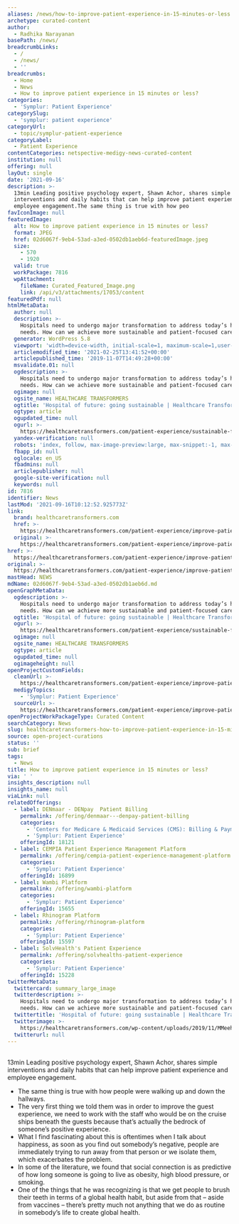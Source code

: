 ```yaml
---
aliases: /news/how-to-improve-patient-experience-in-15-minutes-or-less
archetype: curated-content
author:
  - Radhika Narayanan
basePath: /news/
breadcrumbLinks:
  - /
  - /news/
  - ''
breadcrumbs:
  - Home
  - News
  - How to improve patient experience in 15 minutes or less?
categories:
  - 'Symplur: Patient Experience'
categorySlug:
  - 'symplur: patient experience'
categoryUrl:
  - topic/symplur-patient-experience
categoryLabel:
  - Patient Experience
contentCategories: netspective-medigy-news-curated-content
institution: null
offering: null
layOut: single
date: '2021-09-16'
description: >-
  13min Leading positive psychology expert, Shawn Achor, shares simple
  interventions and daily habits that can help improve patient experience and
  employee engagement.The same thing is true with how peo
favIconImage: null
featuredImage:
  alt: How to improve patient experience in 15 minutes or less?
  format: JPEG
  href: 02d6067f-9eb4-53ad-a3ed-0502db1aeb6d-featuredImage.jpeg
  size:
    - 570
    - 1920
  valid: true
  workPackage: 7816
  wpAttachment:
    fileName: Curated_Featured_Image.png
    link: /api/v3/attachments/17053/content
featuredPdf: null
htmlMetaData:
  author: null
  description: >-
    Hospitals need to undergo major transformation to address today’s healthcare
    needs. How can we achieve more sustainable and patient-focused care?
  generator: WordPress 5.8
  viewport: 'width=device-width, initial-scale=1, maximum-scale=1,user-scalable=0'
  articlemodified_time: '2021-02-25T13:41:52+00:00'
  articlepublished_time: '2019-11-07T14:49:28+00:00'
  msvalidate.01: null
  ogdescription: >-
    Hospitals need to undergo major transformation to address today’s healthcare
    needs. How can we achieve more sustainable and patient-focused care?
  ogimage: null
  ogsite_name: HEALTHCARE TRANSFORMERS
  ogtitle: 'Hospital of future: going sustainable | Healthcare Transformers'
  ogtype: article
  ogupdated_time: null
  ogurl: >-
    https://healthcaretransformers.com/patient-experience/sustainable-future-hospitals/
  yandex-verification: null
  robots: 'index, follow, max-image-preview:large, max-snippet:-1, max-video-preview:-1'
  fbapp_id: null
  oglocale: en_US
  fbadmins: null
  articlepublisher: null
  google-site-verification: null
  keywords: null
id: 7816
identifier: News
lastMod: '2021-09-16T10:12:52.925773Z'
link:
  brand: healthcaretransformers.com
  href: >-
    https://healthcaretransformers.com/patient-experience/improve-patient-experience/
  original: >-
    https://healthcaretransformers.com/patient-experience/improve-patient-experience/
href: >-
  https://healthcaretransformers.com/patient-experience/improve-patient-experience/
original: >-
  https://healthcaretransformers.com/patient-experience/improve-patient-experience/
mastHead: NEWS
mdName: 02d6067f-9eb4-53ad-a3ed-0502db1aeb6d.md
openGraphMetaData:
  ogdescription: >-
    Hospitals need to undergo major transformation to address today’s healthcare
    needs. How can we achieve more sustainable and patient-focused care?
  ogtitle: 'Hospital of future: going sustainable | Healthcare Transformers'
  ogurl: >-
    https://healthcaretransformers.com/patient-experience/sustainable-future-hospitals/
  ogimage: null
  ogsite_name: HEALTHCARE TRANSFORMERS
  ogtype: article
  ogupdated_time: null
  ogimageheight: null
openProjectCustomFields:
  cleanUrl: >-
    https://healthcaretransformers.com/patient-experience/improve-patient-experience/
  medigyTopics:
    - 'Symplur: Patient Experience'
  sourceUrl: >-
    https://healthcaretransformers.com/patient-experience/improve-patient-experience/
openProjectWorkPackageType: Curated Content
searchCategory: News
slug: healthcaretransformers-how-to-improve-patient-experience-in-15-minutes-or-less
source: open-project-curations
status: ''
sub: brief
tags:
  - News
title: How to improve patient experience in 15 minutes or less?
via: ' '
insights_description: null
insights_name: null
viaLink: null
relatedOfferings:
  - label: DENmaar - DENpay  Patient Billing
    permalink: /offering/denmaar---denpay-patient-billing
    categories:
      - 'Centers for Medicare & Medicaid Services (CMS): Billing & Payments'
      - 'Symplur: Patient Experience'
    offeringId: 18121
  - label: CEMPIA Patient Experience Management Platform
    permalink: /offering/cempia-patient-experience-management-platform
    categories:
      - 'Symplur: Patient Experience'
    offeringId: 16899
  - label: Wambi Platform
    permalink: /offering/wambi-platform
    categories:
      - 'Symplur: Patient Experience'
    offeringId: 15655
  - label: Rhinogram Platform
    permalink: /offering/rhinogram-platform
    categories:
      - 'Symplur: Patient Experience'
    offeringId: 15597
  - label: SolvHealth's Patient Experience
    permalink: /offering/solvhealths-patient-experience
    categories:
      - 'Symplur: Patient Experience'
    offeringId: 15228
twitterMetaData:
  twittercard: summary_large_image
  twitterdescription: >-
    Hospitals need to undergo major transformation to address today’s healthcare
    needs. How can we achieve more sustainable and patient-focused care?
  twittertitle: 'Hospital of future: going sustainable | Healthcare Transformers'
  twitterimage: >-
    https://healthcaretransformers.com/wp-content/uploads/2019/11/MMeehen_2_content1.png
  twitterurl: null
---
```

<p><br>13min Leading positive psychology expert, Shawn Achor, shares simple interventions and daily habits that can help improve patient experience and employee engagement.</p><ul><li>The same thing is true with how people were walking up and down the hallways.</li><li>The very first thing we told them was in order to improve the guest experience, we need to work with the staff who would be on the cruise ships beneath the guests because that’s actually the bedrock of someone’s positive experience.</li><li>What I find fascinating about this is oftentimes when I talk about happiness, as soon as you find out somebody’s negative, people are immediately trying to run away from that person or we isolate them, which exacerbates the problem.</li><li>In some of the literature, we found that social connection is as predictive of how long someone is going to live as obesity, high blood pressure, or smoking.</li><li>One of the things that he was recognizing is that we get people to brush their teeth in terms of a global health habit, but aside from that – aside from vaccines – there’s pretty much not anything that we do as routine in somebody’s life to create global health.</li></ul>